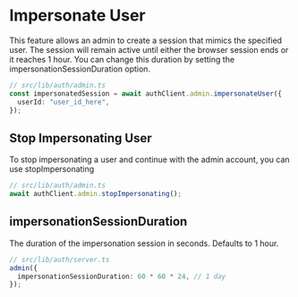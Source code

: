 # Impersonate User

This feature allows an admin to create a session that mimics the specified user. The session will remain active until either the browser session ends or it reaches 1 hour. You can change this duration by setting the impersonationSessionDuration option.

```typescript
// src/lib/auth/admin.ts
const impersonatedSession = await authClient.admin.impersonateUser({
  userId: "user_id_here",
});
```

## Stop Impersonating User

To stop impersonating a user and continue with the admin account, you can use stopImpersonating

```typescript
// src/lib/auth/admin.ts
await authClient.admin.stopImpersonating();
```

## impersonationSessionDuration

The duration of the impersonation session in seconds. Defaults to 1 hour.

```typescript
// src/lib/auth/server.ts
admin({
  impersonationSessionDuration: 60 * 60 * 24, // 1 day
});
```
